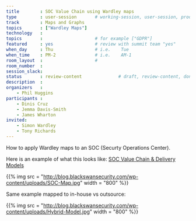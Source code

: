 ```yaml
---
title        : SOC Value Chain using Wardley maps
type         : user-session       # working-session, user-session, product-session
track        : Maps and Graphs
topics       : ["Wardley Maps"]
technology   :
topics       :                    # for example ["GDPR"]
featured     : yes                # review with summit team "yes"
when_day     : Thu                # i.e.    Tue
when_time    : PM-2               # i.e.    AM-1
room_layout  :                    #
room_number  :
session_slack:
status       : review-content              # draft, review-content, done
description  :
organizers   :
    - Phil Huggins
participants :
    - Dinis Cruz
    - Jemma Davis-Smith
    - James Wharton
invited:
    - Simon Wardley
    - Tony Richards
---
```


How to apply Wardley maps to an SOC (Securty Operations Center).

Here is an example of what this looks like: [SOC Value Chain & Delivery Models](http://blog.blackswansecurity.com/2016/01/soc-value-chain-delivery-models)

{{% img src   = "http://blog.blackswansecurity.com/wp-content/uploads/SOC-Map.jpg"
        width = "800" %}}

Same example mapped to in-house vs outsource:

{{% img src   = "http://blog.blackswansecurity.com/wp-content/uploads/Hybrid-Model.jpg"
        width = "800" %}}


<!--(add intro)

## WHY

(...)

## What

(...)

## Outcomes

(...)

## References

(...)


## Previous-->
